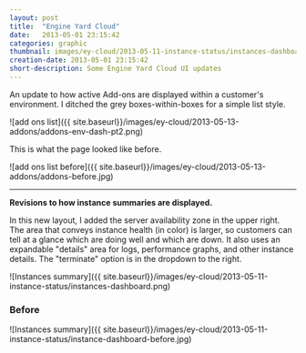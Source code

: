 ```yaml
---
layout: post
title:  "Engine Yard Cloud"
date:   2013-05-01 23:15:42
categories: graphic
thumbnail: images/ey-cloud/2013-05-11-instance-status/instances-dashboard-thumb.jpg
creation-date: 2013-05-01 23:15:42
short-description: Some Engine Yard Cloud UI updates
---
```


An update to how active Add-ons are displayed within a customer's
environment. I ditched the grey boxes-within-boxes for a simple list style.

![add ons list]({{ site.baseurl}}/images/ey-cloud/2013-05-13-addons/addons-env-dash-pt2.png)

This is what the page looked like before.

![add ons list before]({{ site.baseurl}}/images/ey-cloud/2013-05-13-addons/addons-before.jpg)

<hr>

**Revisions to how instance summaries are displayed.**

In this new layout, I added the server availability zone in the upper right. The area that conveys instance health (in color) is larger, so customers can tell at a glance which are doing well and which are down. It also uses an expandable "details" area for logs, performance graphs, and other instance details. The "terminate" option is in the dropdown to the right.

![Instances summary]({{ site.baseurl}}/images/ey-cloud/2013-05-11-instance-status/instances-dashboard.png)


### Before

![Instances summary]({{ site.baseurl}}/images/ey-cloud/2013-05-11-instance-status/instance-dashboard-before.jpg)
